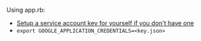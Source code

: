 Using app.rb:

- [Setup a service account key for yourself if you don't have one](https://console.cloud.google.com/apis/credentials/serviceaccountkey)
- `export GOOGLE_APPLICATION_CREDENTIALS=<key.json>`
